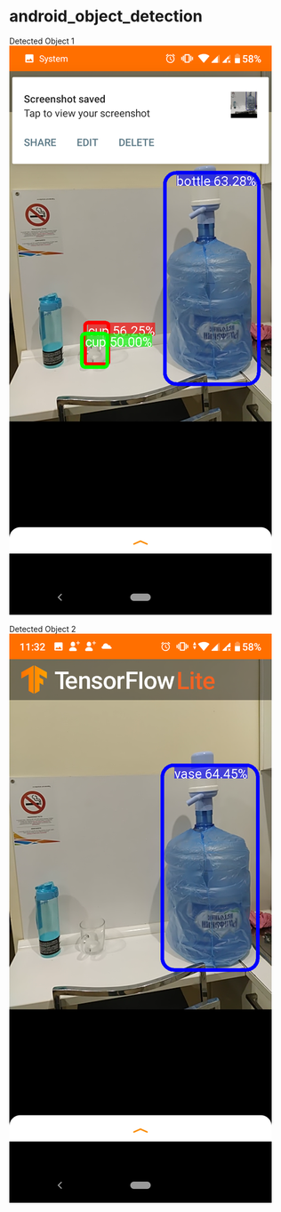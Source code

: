 # android_object_detection

Detected Object 1
![alt text](screenshot/a.png)

Detected Object 2
![alt text](screenshot/b.png)
